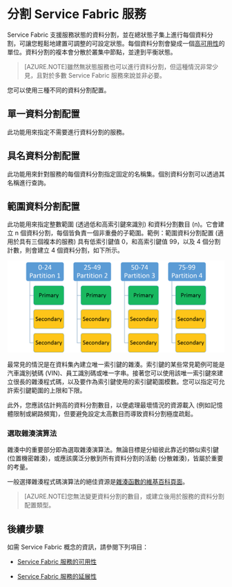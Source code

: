 <properties
   pageTitle="分割 Service Fabric 服務"
   description="描述如何分割 Service Fabric 服務"
   services="service-fabric"
   documentationCenter=".net"
   authors="appi101"
   manager="timlt"
   editor=""/>

<tags
   ms.service="service-fabric"
   ms.devlang="dotnet"
   ms.topic="article"
   ms.tgt_pltfrm="NA"
   ms.workload="NA"
   ms.date="04/13/2015"
   ms.author="aprameyr"/>

# 分割 Service Fabric 服務
Service Fabric 支援服務狀態的資料分割，並在總狀態子集上進行每個資料分割，可讓您輕鬆地建置可調整的可設定狀態。每個資料分割會變成一個[高可用性](service-fabric-availability-services.md)的單位。資料分割的複本會分散於叢集中節點，並達到平衡狀態。

> [AZURE.NOTE]雖然無狀態服務也可以進行資料分割，但這種情況非常少見，且對於多數 Service Fabric 服務來說並非必要。

您可以使用三種不同的資料分割配置。

## 單一資料分割配置
此功能用來指定不需要進行資料分割的服務。

## 具名資料分割配置
此功能用來針對服務的每個資料分割指定固定的名稱集。個別資料分割可以透過其名稱進行查詢。

## 範圍資料分割配置
此功能用來指定整數範圍 (透過低和高索引鍵來識別) 和資料分割數目 (n)。它會建立 n 個資料分割，每個皆負責一個非重疊的子範圍。範例：範圍資料分割配置 (適用於具有三個複本的服務) 具有低索引鍵值 0，和高索引鍵值 99，以及 4 個分割計數，則會建立 4 個資料分割，如下所示。

![範圍資料分割](./media/service-fabric-concepts-partitioning/range-partitioning.png)

最常見的情況是在資料集內建立唯一索引鍵的雜湊。索引鍵的某些常見範例可能是汽車識別號碼 (VIN)、員工識別碼或唯一字串。接著您可以使用該唯一索引鍵來建立很長的雜湊程式碼，以及要作為索引鍵使用的索引鍵範圍模數。您可以指定可允許索引鍵範圍的上限和下限。

此外，您應該估計夠高的資料分割數目，以便處理最壞情況的資源載入 (例如記憶體限制或網路頻寬)，但要避免設定太高數目而導致資料分割極度疏鬆。

### 選取雜湊演算法
雜湊中的重要部分即為選取雜湊演算法。無論目標是分組彼此靠近的類似索引鍵 (位置機密雜湊)，或應該廣泛分散到所有資料分割的活動 (分散雜湊)，皆屬於重要的考量。

一般選擇雜湊程式碼演算法的絕佳資源是[雜湊函數的維基百科頁面](http://en.wikipedia.org/wiki/Hash_function)。

> [AZURE.NOTE]您無法變更資料分割的數目，或建立後用於服務的資料分割配置類型。

## 後續步驟

如需 Service Fabric 概念的資訊，請參閱下列項目：

- [Service Fabric 服務的可用性](service-fabric-availability-services.md)

- [Service Fabric 服務的延展性](service-fabric-concepts-scalability.md)
 

<!---HONumber=July15_HO2-->